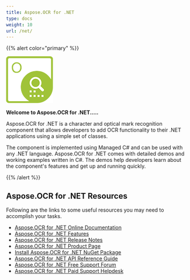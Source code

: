 ```yaml
---
title: Aspose.OCR for .NET
type: docs
weight: 10
url: /net/
---
```


{{% alert color="primary" %}} 

![Aspose.OCR for .NET Product Logo](home_1.png)

**Welcome to Aspose.OCR for .NET.....** 

Aspose.OCR for .NET is a character and optical mark recognition component that allows developers to add OCR functionality to their .NET applications using a simple set of classes.

The component is implemented using Managed C# and can be used with any .NET language. Aspose.OCR for .NET comes with detailed demos and working examples written in C#. The demos help developers learn about the component's features and get up and running quickly.

{{% /alert %}} 

## Aspose.OCR for .NET Resources

Following are the links to some useful resources you may need to accomplish your tasks.

- [Aspose.OCR for .NET Online Documentation](/ocr/net/)
- [Aspose.OCR for .NET Features](/ocr/net/product-overview/)
- [Aspose.OCR for .NET Release Notes](/ocr/net/release-notes/)
- [Aspose.OCR for .NET Product Page](https://products.aspose.com/ocr/net)
- [Install Aspose.OCR for .NET NuGet Package](https://www.nuget.org/packages/Aspose.OCR/)
- [Aspose.OCR for .NET API Reference Guide](https://apireference.aspose.com/net/ocr)
- [Aspose.OCR for .NET Free Support Forum](https://forum.aspose.com/c/ocr)
- [Aspose.OCR for .NET Paid Support Helpdesk](https://helpdesk.aspose.com/)
